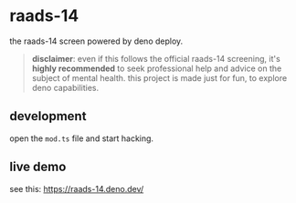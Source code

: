 # raads-14
the raads-14 screen powered by deno deploy.

>**disclaimer**: even if this follows the official raads-14 screening, it's **highly recommended** to seek professional help and advice on the subject of mental health. this project is made just for fun, to explore deno capabilities.

## development
open the `mod.ts` file and start hacking.

## live demo
see this: https://raads-14.deno.dev/
